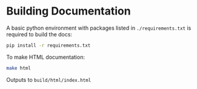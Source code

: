 # Building Documentation

A basic python environment with packages listed in `./requirements.txt` is
required to build the docs:

```bash
pip install -r requirements.txt
```

To make HTML documentation:

```bash
make html
```

Outputs to `build/html/index.html`

